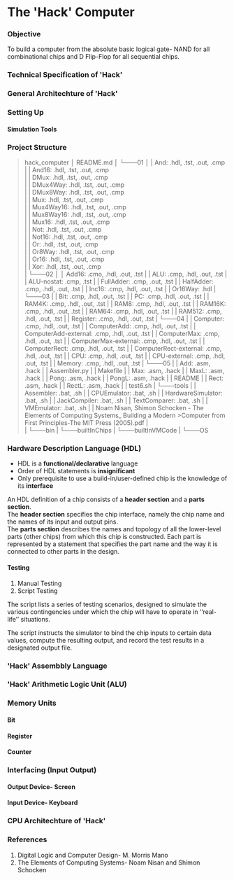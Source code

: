 # The 'Hack' Computer

### Objective
To build a computer from the absolute basic logical gate- NAND for all combinational chips and D Flip-Flop for all sequential chips. 

### Technical Specification of 'Hack'


### General Architechture of 'Hack'



### Setting Up

#### Simulation Tools

### Project Structure


>    hack_computer
>    │   README.md
>    │
>    └───01
>    │   |   And: .hdl, .tst, .out, .cmp    
>    |   |   And16: .hdl, .tst, .out, .cmp  
>    |   |   DMux: .hdl, .tst, .out, .cmp  
>    |   |   DMux4Way: .hdl, .tst, .out, .cmp  
>    |   |   DMux8Way: .hdl, .tst, .out, .cmp  
>    |   |   Mux: .hdl, .tst, .out, .cmp  
>    |   |   Mux4Way16: .hdl, .tst, .out, .cmp  
>    |   |   Mux8Way16: .hdl, .tst, .out, .cmp  
>    |   |   Mux16: .hdl, .tst, .out, .cmp  
>    |   |   Not: .hdl, .tst, .out, .cmp  
>    |   |   Not16: .hdl, .tst, .out, .cmp  
>    |   |   Or: .hdl, .tst, .out, .cmp  
>    |   |   Or8Way: .hdl, .tst, .out, .cmp  
>    |   |   Or16: .hdl, .tst, .out, .cmp  
>    |   |   Xor: .hdl, .tst, .out, .cmp  
>    |
>    └───02
>    │   │   Add16: .cmo, .hdl, .out, .tst
>    |   |   ALU: .cmp, .hdl, .out, .tst
>    |   |   ALU-nostat: .cmp, .tst
>    |   |   FullAdder: .cmp, .out, .tst
>    |   |   HalfAdder: .cmp, .hdl, .out, .tst
>    |   |   Inc16: .cmp, .hdl, .out, .tst
>    |   |   Or16Way: .hdl
>    |
>    └───03
>    |   |   Bit: .cmp, .hdl, .out, .tst
>    |   |   PC: .cmp, .hdl, .out, .tst
>    |   |   RAM4K: .cmp, .hdl, .out, .tst
>    |   |   RAM8: .cmp, .hdl, .out, .tst
>    |   |   RAM16K: .cmp, .hdl, .out, .tst
>    |   |   RAM64: .cmp, .hdl, .out, .tst
>    |   |   RAM512: .cmp, .hdl, .out, .tst
>    |   |   Register: .cmp, .hdl, .out, .tst
>    |
>    └───04
>    |   |   Computer: .cmp, .hdl, .out, .tst
>    |   |   ComputerAdd: .cmp, .hdl, .out, .tst
>    |   |   ComputerAdd-external: .cmp, .hdl, .out, .tst
>    |   |   ComputerMax: .cmp, .hdl, .out, .tst
>    |   |   ComputerMax-external: .cmp, .hdl, .out, .tst
>    |   |   ComputerRect: .cmp, .hdl, .out, .tst
>    |   |   ComputerRect-external: .cmp, .hdl, .out, .tst
>    |   |   CPU: .cmp, .hdl, .out, .tst
>    |   |   CPU-external: .cmp, .hdl, .out, .tst
>    |   |   Memory: .cmp, .hdl, .out, .tst
>    |
>    └───05
>    |   |   Add: .asm, .hack
>    |   |   Assembler.py
>    |   |   Makefile
>    |   |   Max: .asm, .hack
>    |   |   MaxL: .asm, .hack
>    |   |   Pong: .asm, .hack
>    |   |   PongL: .asm, .hack
>    |   |   README
>    |   |   Rect: .asm, .hack
>    |   |   RectL: .asm, .hack
>    |   |   test6.sh
>    |
>    └───tools
>    |   |   Assembler: .bat, .sh
>    |   |   CPUEmulator: .bat, .sh
>    |   |   HardwareSimulator: .bat, .sh
>    |   |   JackCompiler: .bat, .sh
>    |   |   TextComparer: .bat, .sh
>    |   |   VMEmulator: .bat, .sh
>    |   |   Noam Nisan, Shimon Schocken - The Elements of Computing Systems_ Building a Modern >Computer from First Principles-The MIT Press (2005).pdf
>    |   
>    |   └───bin
>    |   └───builtInChips
>    |   └───builtInVMCode
>    |   └───OS
>


### Hardware Description Language (HDL)

* HDL is a **functional/declarative** language 
* Order of HDL statements is **insignificant**
* Only prerequisite to use a build-in/user-defined chip is the knowledge of its **interface**

An HDL definition of a chip consists of a **header section** and a **parts section**.  <br>
The **header section** specifies the chip interface, namely the chip name and the names of its input and output pins. <br>
The **parts section** describes the names and topology of all the lower-level parts (other chips) from which this chip is constructed. Each part is represented by a statement that specifies the part name and the way it is connected to other parts in the design.

#### Testing

1. Manual Testing
2. Script Testing

The script lists a series of testing scenarios, designed to simulate the various contingencies under which the chip will have to operate in ‘‘real-life’’ situations.<br>

The script instructs the simulator to bind the chip inputs to certain data values, compute the resulting output, and record the test results in a designated output file.

### 'Hack' Assembbly Language


### 'Hack' Arithmetic Logic Unit (ALU)


### Memory Units

#### Bit

#### Register

#### Counter


### Interfacing (Input Output)

#### Output Device- **Screen**

#### Input Device- **Keyboard**


### CPU Architechture of 'Hack'


### References
1. Digital Logic and Computer Design- M. Morris Mano
2. The Elements of Computing Systems- Noam Nisan and Shimon Schocken






